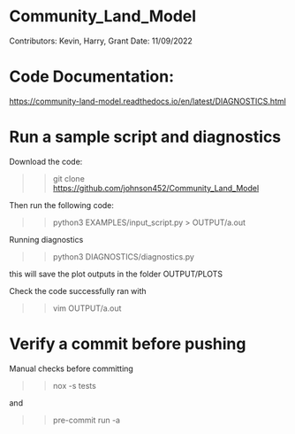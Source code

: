 # Community_Land_Model

Contributors: Kevin, Harry, Grant Date: 11/09/2022

# Code Documentation:

https://community-land-model.readthedocs.io/en/latest/DIAGNOSTICS.html

# Run a sample script and diagnostics

Download the code:

> > git clone https://github.com/johnson452/Community_Land_Model

Then run the following code:

> > python3 EXAMPLES/input_script.py > OUTPUT/a.out

Running diagnostics

> > python3 DIAGNOSTICS/diagnostics.py

this will save the plot outputs in the folder OUTPUT/PLOTS

Check the code successfully ran with

> > vim OUTPUT/a.out

# Verify a commit before pushing

Manual checks before committing

> > nox -s tests

and

> > pre-commit run -a
